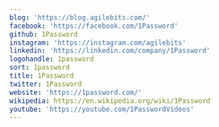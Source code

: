 ```yaml
---
blog: 'https://blog.agilebits.com/'
facebook: 'https://facebook.com/1Password'
github: 1Password
instagram: 'https://instagram.com/agilebits'
linkedin: 'https://linkedin.com/company/1Password'
logohandle: 1password
sort: 1password
title: 1Password
twitter: 1Password
website: 'https://1password.com/'
wikipedia: https://en.wikipedia.org/wiki/1Password
youtube: 'https://youtube.com/1PasswordVideos'
---
```


